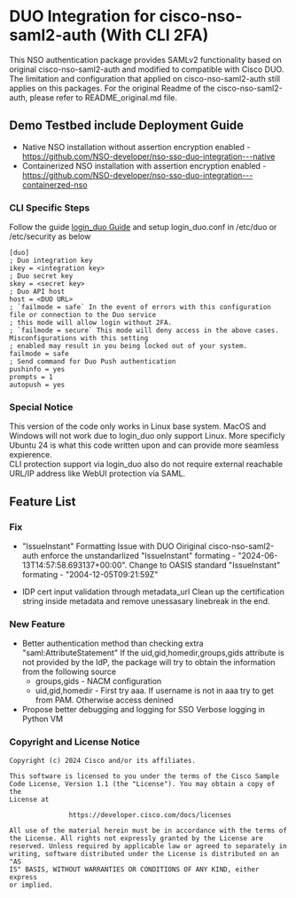 # DUO Integration for cisco-nso-saml2-auth  (With CLI 2FA)

This NSO authentication package provides SAMLv2 functionality based on original cisco-nso-saml2-auth and modified to compatible with Cisco DUO.  The limitation and configuration that applied on cisco-nso-saml2-auth still applies on this packages. For the original Readme of the cisco-nso-saml2-auth, please refer to README_original.md file. 

## Demo Testbed include Deployment Guide
* Native NSO installation without assertion encryption enabled - https://github.com/NSO-developer/nso-sso-duo-integration---native 
* Containerized NSO installation with assertion encryption enabled - https://github.com/NSO-developer/nso-sso-duo-integration---containerzed-nso 

### CLI Specific Steps
Follow the guide [login_duo Guide](https://duo.com/docs/loginduo) and setup login_duo.conf in /etc/duo or /etc/security as below
```
[duo]
; Duo integration key
ikey = <integration key>
; Duo secret key
skey = <secret key>
; Duo API host
host = <DUO URL>
; `failmode = safe` In the event of errors with this configuration file or connection to the Duo service
; this mode will allow login without 2FA.
; `failmode = secure` This mode will deny access in the above cases. Misconfigurations with this setting
; enabled may result in you being locked out of your system.
failmode = safe
; Send command for Duo Push authentication
pushinfo = yes
prompts = 1
autopush = yes
```

### Special Notice
This version of the code only works in Linux base system. MacOS and Windows will not work due to login_duo only support Linux. More specificly Ubuntu 24 is what this code written upon and can provide more seamless expierence.   
CLI protection support via login_duo also do not require external reachable URL/IP address like WebUI protection via SAML. 


## Feature List
### Fix 
* "IssueInstant" Formatting Issue with DUO
Oiriginal cisco-nso-saml2-auth enforce the unstandarlized "IssueInstant" formating - "2024-06-13T14:57:58.693137+00:00". Change to OASIS standard "IssueInstant" formating - "2004-12-05T09:21:59Z"

* IDP cert input validation through metadata_url
 Clean up the certification string inside metadata and remove unessasary linebreak in the end. 

### New Feature
* Better authentication method than checking extra "saml:AttributeStatement"
If the uid,gid,homedir,groups,gids attribute is not provided by the IdP, the package will try to obtain the information from the following source
    * groups,gids  - NACM configuration
    * uid,gid,homedir - First try aaa. If username is not in aaa try to get from PAM. Otherwise access denined
* Propose better debugging and logging for SSO
Verbose logging in Python VM



### Copyright and License Notice
``` 
Copyright (c) 2024 Cisco and/or its affiliates.

This software is licensed to you under the terms of the Cisco Sample
Code License, Version 1.1 (the "License"). You may obtain a copy of the
License at

               https://developer.cisco.com/docs/licenses

All use of the material herein must be in accordance with the terms of
the License. All rights not expressly granted by the License are
reserved. Unless required by applicable law or agreed to separately in
writing, software distributed under the License is distributed on an "AS
IS" BASIS, WITHOUT WARRANTIES OR CONDITIONS OF ANY KIND, either express
or implied.
``` 